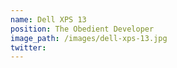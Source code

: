```yaml
---
name: Dell XPS 13
position: The Obedient Developer
image_path: /images/dell-xps-13.jpg
twitter:
---
```


